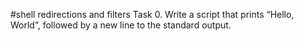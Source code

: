 #shell redirections and filters
Task 0. Write a script that prints “Hello, World”, followed by a new line to the standard output.

